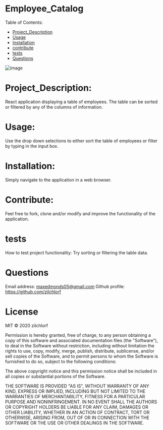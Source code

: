 
# Employee_Catalog
Table of Contents:
        
- [Project_Description](#Project_Description)
- [Usage](#usage)
- [Installation](#installation)
- [contribute](#contribute)
- [tests](#tests)
- [Questions](#Questions)

![image](https://user-images.githubusercontent.com/63215148/93967651-888bdb00-fd1c-11ea-9c3c-16aad3fb475d.png)

# Project_Description:
React application displaying a table of employees.  The table can be sorted or filtered by any of the columns of information. 

# Usage:
 Use the drop down selections to either sort the table of employees or filter by typing in the input box. 

# Installation:
 Simply navigate to the application in a web browser. 

# Contribute:
 Feel free to fork, clone and/or modify and improve the functionality of the application. 

# tests
How to test project functionality: Try sorting or filtering the table data. 

# Questions
Email address: maxedmonds05@gmail.com
Github profile: https://github.com/zilchlorf

# License
MIT © 2020 zilchlorf

Permission is hereby granted, free of charge, to any person obtaining a copy of this software and associated documentation files (the "Software"), to deal in the Software without restriction, including without limitation the rights to use, copy, modify, merge, publish, distribute, sublicense, and/or sell copies of the Software, and to permit persons to whom the Software is furnished to do so, subject to the following conditions:

The above copyright notice and this permission notice shall be included in all copies or substantial portions of the Software.

THE SOFTWARE IS PROVIDED "AS IS", WITHOUT WARRANTY OF ANY KIND, EXPRESS OR IMPLIED, INCLUDING BUT NOT LIMITED TO THE WARRANTIES OF MERCHANTABILITY, FITNESS FOR A PARTICULAR PURPOSE AND NONINFRINGEMENT. IN NO EVENT SHALL THE AUTHORS OR COPYRIGHT HOLDERS BE LIABLE FOR ANY CLAIM, DAMAGES OR OTHER LIABILITY, WHETHER IN AN ACTION OF CONTRACT, TORT OR OTHERWISE, ARISING FROM, OUT OF OR IN CONNECTION WITH THE SOFTWARE OR THE USE OR OTHER DEALINGS IN THE SOFTWARE.
        
